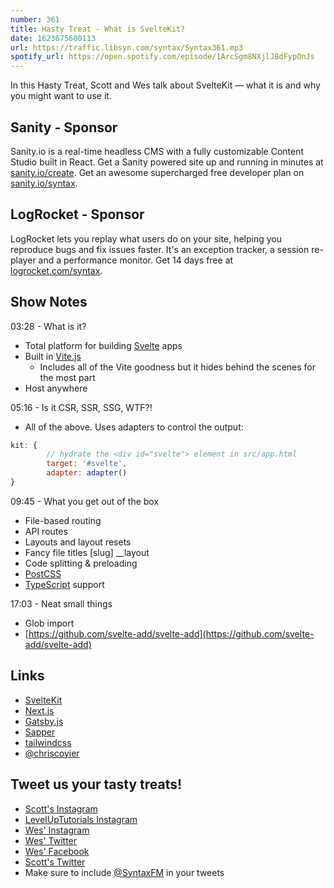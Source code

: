```yaml
---
number: 361
title: Hasty Treat - What is SvelteKit?
date: 1623675600113
url: https://traffic.libsyn.com/syntax/Syntax361.mp3
spotify_url: https://open.spotify.com/episode/1ArcSgm8NXjlJBdFypOnJs
---
```


In this Hasty Treat, Scott and Wes talk about SvelteKit — what it is and why you might want to use it.

## Sanity - Sponsor
Sanity.io is a real-time headless CMS with a fully customizable Content Studio built in React. Get a Sanity powered site up and running in minutes at [sanity.io/create](https://www.sanity.io/create). Get an awesome supercharged free developer plan on [sanity.io/syntax](https://www.sanity.io/syntax).

## LogRocket - Sponsor
LogRocket lets you replay what users do on your site, helping you reproduce bugs and fix issues faster. It's an exception tracker, a session re-player and a performance monitor. Get 14 days free at [logrocket.com/syntax](https://logrocket.com/syntax).

## Show Notes
03:28 - What is it?
* Total platform for building [Svelte](https://svelte.dev/) apps
* Built in [Vite.js](https://vitejs.dev/)
	* Includes all of the Vite goodness but it hides behind the scenes for the most part
* Host anywhere

05:16 - Is it CSR, SSR, SSG, WTF?!
* All of the above. Uses adapters to control the output:
```jsx
kit: {
		// hydrate the <div id="svelte"> element in src/app.html
		target: '#svelte',
		adapter: adapter()
}
```

09:45 - What you get out of the box
* File-based routing
* API routes
* Layouts and layout resets
* Fancy file titles [slug] __layout
* Code splitting & preloading
* [PostCSS](https://postcss.org/)
* [TypeScript](https://www.typescriptlang.org/) support

17:03 - Neat small things
* Glob import
* [https://github.com/svelte-add/svelte-add](https://github.com/svelte-add/svelte-add)

## Links
* [SvelteKit](https://kit.svelte.dev/)
* [Next.js](https://nextjs.org/)
* [Gatsby.js](https://www.gatsbyjs.com/)
* [Sapper](https://sapper.svelte.dev/)
* [tailwindcss](https://tailwindcss.com/)
* [@chriscoyier](https://twitter.com/chriscoyier)

## Tweet us your tasty treats!
* [Scott's Instagram](https://www.instagram.com/stolinski/)
* [LevelUpTutorials Instagram](https://www.instagram.com/LevelUpTutorials/)
* [Wes' Instagram](https://www.instagram.com/wesbos/)
* [Wes' Twitter](https://twitter.com/wesbos)
* [Wes' Facebook](https://www.facebook.com/wesbos.developer)
* [Scott's Twitter](https://twitter.com/stolinski)
* Make sure to include [@SyntaxFM](https://twitter.com/SyntaxFM) in your tweets